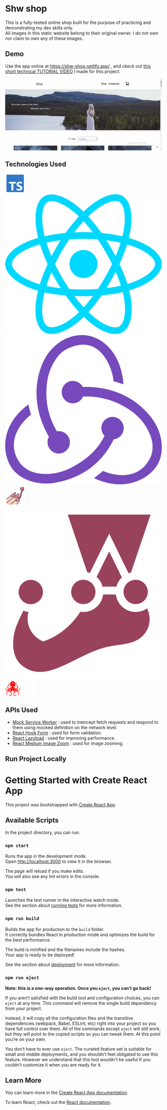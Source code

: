 # Shw shop
This is a fully-tested online shop built for the purpose of practicing and demonstrating my dev skills only.
<br>
All images in this static website belong to their original owner.
I do not own nor claim to own any of these images.

## Demo
Use the app online at https://shw-shop.netlify.app/ , and ckeck out [this short technical TUTORIAL VIDEO](https://www.youtube.com/watch?v=llFHnH2AJIE) I made for this project.  

![Website Demo](https://github.com/Ilyass-shw/Ilyass-shw/blob/main/imgsAndSvgs/cart.gif)

## Technologies Used
 <img src="https://github.com/Ilyass-shw/Ilyass-shw/blob/main/imgsAndSvgs/file-type-typescript-official.svg"/> <img src="https://github.com/Ilyass-shw/Ilyass-shw/blob/main/imgsAndSvgs/react.svg"/> 
 <img src="https://github.com/Ilyass-shw/Ilyass-shw/blob/main/imgsAndSvgs/redux.svg"/> 
 <img src="https://github.com/Ilyass-shw/Ilyass-shw/blob/main/imgsAndSvgs/file-type-styled.svg"/> 
 <img src="https://github.com/Ilyass-shw/Ilyass-shw/blob/main/imgsAndSvgs/jest.svg"/> 
 <img src="https://github.com/Ilyass-shw/Ilyass-shw/blob/main/imgsAndSvgs/testinglibrary.svg"/> 
 <img src="https://github.com/Ilyass-shw/Ilyass-shw/blob/main/imgsAndSvgs/cypress.svg"/> 
 
## APIs Used
- [Mock Service Worker](https://github.com/mswjs/msw) : used to intercept fetch requests and respond to them using mocked definition on the network level.
- [React Hook Form](https://react-hook-form.com/) : used for form validation.
- [React Lazyload](https://github.com/twobin/react-lazyload) : used for improving performance.
- [React Medium Image Zoom](https://github.com/rpearce/image-zoom) : used for image zooming.

## Run Project Locally

# Getting Started with Create React App

This project was bootstrapped with [Create React App](https://github.com/facebook/create-react-app).

## Available Scripts

In the project directory, you can run:

### `npm start`

Runs the app in the development mode.\
Open [http://localhost:3000](http://localhost:3000) to view it in the browser.

The page will reload if you make edits.\
You will also see any lint errors in the console.

### `npm test`

Launches the test runner in the interactive watch mode.\
See the section about [running tests](https://facebook.github.io/create-react-app/docs/running-tests) for more information.

### `npm run build`

Builds the app for production to the `build` folder.\
It correctly bundles React in production mode and optimizes the build for the best performance.

The build is minified and the filenames include the hashes.\
Your app is ready to be deployed!

See the section about [deployment](https://facebook.github.io/create-react-app/docs/deployment) for more information.

### `npm run eject`

**Note: this is a one-way operation. Once you `eject`, you can’t go back!**

If you aren’t satisfied with the build tool and configuration choices, you can `eject` at any time. This command will remove the single build dependency from your project.

Instead, it will copy all the configuration files and the transitive dependencies (webpack, Babel, ESLint, etc) right into your project so you have full control over them. All of the commands except `eject` will still work, but they will point to the copied scripts so you can tweak them. At this point you’re on your own.

You don’t have to ever use `eject`. The curated feature set is suitable for small and middle deployments, and you shouldn’t feel obligated to use this feature. However we understand that this tool wouldn’t be useful if you couldn’t customize it when you are ready for it.

## Learn More

You can learn more in the [Create React App documentation](https://facebook.github.io/create-react-app/docs/getting-started).

To learn React, check out the [React documentation](https://reactjs.org/).

